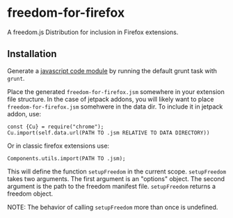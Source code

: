 freedom-for-firefox
===================

A freedom.js Distribution for inclusion in Firefox extensions.

Installation
------------

Generate a [javascript code module](https://developer.mozilla.org/en-US/docs/Mozilla/JavaScript_code_modules) by running the default grunt task with `grunt`.

Place the generated `freedom-for-firefox.jsm` somewhere in your extension file structure. In the case of jetpack addons, you will likely want to place `freedom-for-firefox.jsm` somehwere in the data dir. To include it in jetpack addon, use:

    const {Cu} = require("chrome");
    Cu.import(self.data.url(PATH TO .jsm RELATIVE TO DATA DIRECTORY))

Or in classic firefox extensions use:

    Components.utils.import(PATH TO .jsm);


This will define the function `setupFreedom` in the current scope. `setupFreedom` takes two arguments. The first argument is an "options" object. The second argument is the path to the freedom manifest file. `setupFreedom` returns a freedom object.

NOTE: The behavior of calling `setupFreedom` more than once is undefined.
